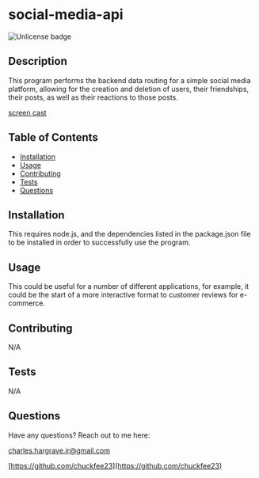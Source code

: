 # social-media-api

![Unlicense badge](https://img.shields.io/badge/license-Unlicense-brightgreen)

## Description

This program performs the backend data routing for a simple social media platform, allowing for the creation and deletion of users, their friendships, their posts, as well as their reactions to those posts.

[screen cast](https://drive.google.com/file/d/1zhl7sQEtj-RBqW4T00LvR94R2DEen2JR/view)

## Table of Contents

- [Installation](#installation)
- [Usage](#usage)
- [Contributing](#contributing)
- [Tests](#tests)
- [Questions](#questions)

## Installation

This requires node.js, and the dependencies listed in the package.json file to be installed in order to successfully use the program.

## Usage

This could be useful for a number of different applications, for example, it could be the start of a more interactive format to customer reviews for e-commerce.

## Contributing

N/A

## Tests

N/A

## Questions

Have any questions? Reach out to me here:

[charles.hargrave.jr@gmail.com](mailto:charles.hargrave.jr@gmail.com)

[https://github.com/chuckfee23](https://github.com/chuckfee23)
